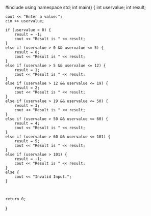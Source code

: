 #include<iostream>
using namespace std;
int main() {
    int uservalue;
    int result;

    cout << "Enter a value:";
    cin >> uservalue;

    if (uservalue < 0) {
        result = -1;
        cout << "Result is " << result;
    }
    else if (uservalue > 0 && uservalue <= 5) {
        result = 0;
        cout << "Result is " << result;
    }
    else if (uservalue > 5 && uservalue <= 12) {
        result = 1;
        cout << "Result is " << result;
    }
    else if (uservalue > 12 && uservalue <= 19) {
        result = 2;
        cout << "Result is " << result;
    }
    else if (uservalue > 19 && uservalue <= 50) {
        result = 3;
        cout << "Result is " << result;
    }
    else if (uservalue > 50 && uservalue <= 60) {
        result = 4;
        cout << "Result is " << result;
    }
    else if (uservalue > 60 && uservalue <= 101) {
        result = 5;
        cout << "Result is " << result;
    }
    else if (uservalue > 101) {
        result = -1;
        cout << "Result is " << result;
    }
    else {
        cout << "Invalid Input.";
    }



    return 0;

}
